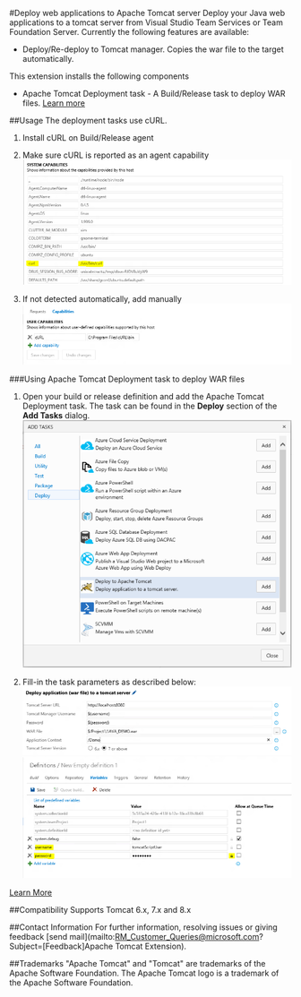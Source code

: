 #Deploy web applications to Apache Tomcat server
Deploy your Java web applications to a tomcat server from Visual Studio Team Services or Team Foundation Server.
Currently the following features are available:
* Deploy/Re-deploy to Tomcat manager. Copies the war file to the target automatically.

This extension installs the following components
* Apache Tomcat Deployment task - A Build/Release task to deploy WAR files. [Learn more](http://aka.ms/tomcatdeploymenttask)

##Usage
The deployment tasks use cURL.
1. Install cURL on Build/Release agent

2. Make sure cURL is reported as an agent capability
![Ensure cURL is added as demand for Linux agent](images/cURLDemandLinux.png)

3. If not detected automatically, add manually
![Ensure cURL is added as demand for Windows agent](images/cURLDemandWindows.png)
 
 

###Using Apache Tomcat Deployment task to deploy WAR files
1. Open your build or release definition and add the Apache Tomcat Deployment task. The task can be found in the **Deploy** section of the **Add Tasks** dialog.
![Add Apache Tomcat Deployment task](images/addTomcatDeploymentTask.png)
 
2. Fill-in the task parameters as described below:
![Fill-in task parameters](images/fillinTaskParams.png)
![Define variables used in definition](images/defineVariables.png)

[Learn More](http://aka.ms/tomcatdeploymenttask)

##Compatibility
Supports Tomcat 6.x, 7.x and 8.x

##Contact Information
For further information, resolving issues or giving feedback [send mail](mailto:RM_Customer_Queries@microsoft.com?Subject=[Feedback]Apache Tomcat Extension).

##Trademarks
"Apache Tomcat" and "Tomcat" are trademarks of the Apache Software Foundation.
The Apache Tomcat logo is a trademark of the Apache Software Foundation.